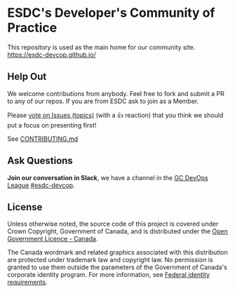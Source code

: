 # ESDC's Developer's Community of Practice

This repository is used as the main home for our community site.
<https://esdc-devcop.github.io/>

## Help Out

We welcome contributions from anybody.
Feel free to fork and submit a PR to any of our repos.
If you are from ESDC ask to join as a Member.

Please [vote on Issues (topics)](https://github.com/esdc-devcop/esdc-devcop.github.io/issues?q=is%3Aissue+is%3Aopen+sort%3Areactions-%2B1-desc) (with a :+1: reaction) that you think we should put a focus on presenting first!

See [CONTRIBUTING.md](CONTRIBUTING.md)

## Ask Questions

**Join our conversation in Slack**, we have a channel in the [GC DevOps League](https://gcdevopsleague.slack.com) [#esdc-devcop](https://gcdevopsleague.slack.com/messages/CKS45C1ST/).

## License

Unless otherwise noted, the source code of this project is covered under Crown Copyright, Government of Canada, and is distributed under the [Open Government Licence - Canada](LICENSE).

The Canada wordmark and related graphics associated with this distribution are protected under trademark law and copyright law.
No permission is granted to use them outside the parameters of the Government of Canada's corporate identity program.
For more information, see [Federal identity requirements](https://www.canada.ca/en/treasury-board-secretariat/topics/government-communications/federal-identity-requirements.html).